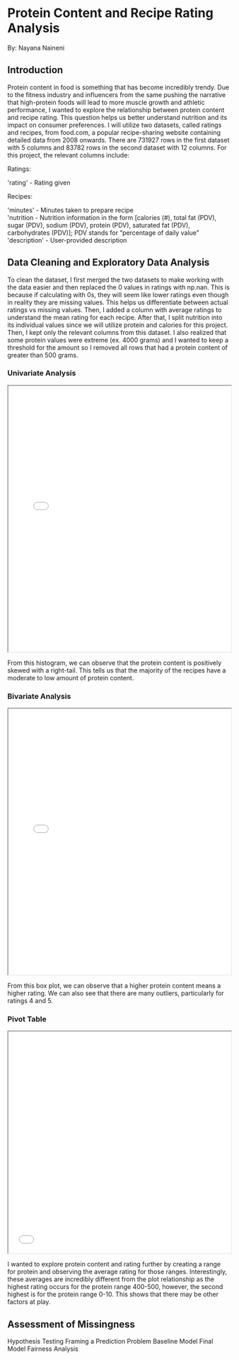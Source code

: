 # Protein Content and Recipe Rating Analysis
By: Nayana Naineni

## Introduction
Protein content in food is something that has become incredibly trendy. Due to the fitness industry and influencers from the same pushing the narrative that high-protein foods will lead to more muscle growth and athletic performance, I wanted to explore the relationship between protein content and recipe rating. This question helps us better understand nutrition and its impact on consumer preferences. I will utilize two datasets, called ratings and recipes, from food.com, a popular recipe-sharing website containing detailed data from 2008 onwards. There are 731927 rows in the first dataset with 5 columns and 83782 rows in the second dataset with 12 columns. For this project, the relevant columns include:

Ratings:

'rating' - Rating given

Recipes:

'minutes' - Minutes taken to prepare recipe  
'nutrition - Nutrition information in the form [calories (#), total fat (PDV), sugar (PDV), sodium (PDV), protein (PDV), saturated fat (PDV), carbohydrates (PDV)]; PDV stands for “percentage of daily value”  
'description' - User-provided description

## Data Cleaning and Exploratory Data Analysis
To clean the dataset, I first merged the two datasets to make working with the data easier and then replaced the 0 values in ratings with np.nan. This is because if calculating with 0s, they will seem like lower ratings even though in reality they are missing values. This helps us differentiate between actual ratings vs missing values. Then, I added a column with average ratings to understand the mean rating for each recipe. After that, I split nutrition into its individual values since we will utilize protein and calories for this project. Then, I kept only the relevant columns from this dataset. I also realized that some protein values were extreme (ex. 4000 grams) and I wanted to keep a threshold for the amount so I removed all rows that had a protein content of greater than 500 grams. 

### Univariate Analysis
<iframe src="Protein-Content-and-Recipe-Rating-Analysis/assets/protein_uni.html" width="100%" height="600px"></iframe>

From this histogram, we can observe that the protein content is positively skewed with a right-tail. This tells us that the majority of the recipes have a moderate to low amount of protein content.

### Bivariate Analysis
<iframe src="Protein-Content-and-Recipe-Rating-Analysis/assets/protein_ratings_box_plot.html" width="100%" height="600px"></iframe>

From this box plot, we can observe that a higher protein content means a higher rating. We can also see that there are many outliers, particularly for ratings 4 and 5. 

### Pivot Table
<iframe src="Protein-Content-and-Recipe-Rating-Analysis/assets/pivot_table.html" width="100%" height="500px"></iframe>

I wanted to explore protein content and rating further by creating a range for protein and observing the average rating for those ranges. Interestingly, these averages are incredibly different from the plot relationship as the highest rating occurs for the protein range 400-500, however, the second highest is for the protein range 0-10. This shows that there may be other factors at play.

## Assessment of Missingness

Hypothesis Testing
Framing a Prediction Problem
Baseline Model
Final Model
Fairness Analysis
